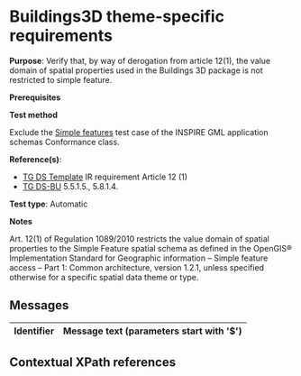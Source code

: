 # Buildings3D theme-specific requirements

**Purpose**: Verify that, by way of derogation from article 12(1), the value domain of spatial properties used in the Buildings 3D package is not restricted to simple feature.

**Prerequisites**

**Test method**

Exclude the [Simple features](#https://github.com/inspire-eu-validation/data/blob/master/schemas/simple-features.md) test case of the INSPIRE GML application schemas Conformance class.


**Reference(s)**: 

* [TG DS Template](./README.md#ref_TG_DS_tmpl) IR requirement Article 12 (1)
* [TG DS-BU](./README.md#ref_TG_DS_BU) 5.5.1.5., 5.8.1.4.

**Test type**: Automatic

**Notes** 

Art. 12(1) of Regulation 1089/2010 restricts the value domain of spatial properties to the Simple Feature spatial schema as defined in the OpenGIS® Implementation Standard for Geographic information – Simple feature access – Part 1: Common architecture, version 1.2.1, unless specified otherwise for a specific spatial data theme or type.

## Messages

Identifier  |  Message text (parameters start with '$')
---------------------------------------------------------- | -------------------------------------------------------------------------

## Contextual XPath references

